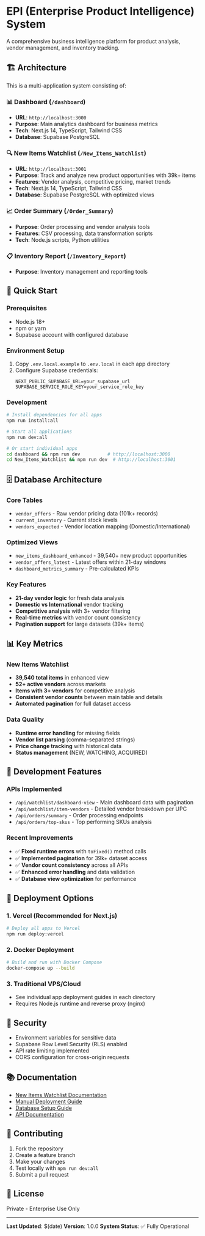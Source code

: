 # EPI (Enterprise Product Intelligence) System

A comprehensive business intelligence platform for product analysis, vendor management, and inventory tracking.

## 🏗️ Architecture

This is a multi-application system consisting of:

### 📊 **Dashboard** (`/dashboard`)
- **URL**: `http://localhost:3000`
- **Purpose**: Main analytics dashboard for business metrics
- **Tech**: Next.js 14, TypeScript, Tailwind CSS
- **Database**: Supabase PostgreSQL

### 🔍 **New Items Watchlist** (`/New_Items_Watchlist`)  
- **URL**: `http://localhost:3001`
- **Purpose**: Track and analyze new product opportunities with 39k+ items
- **Features**: Vendor analysis, competitive pricing, market trends
- **Tech**: Next.js 14, TypeScript, Tailwind CSS
- **Database**: Supabase PostgreSQL with optimized views

### 📈 **Order Summary** (`/Order_Summary`)
- **Purpose**: Order processing and vendor analysis tools
- **Features**: CSV processing, data transformation scripts
- **Tech**: Node.js scripts, Python utilities

### 📋 **Inventory Report** (`/Inventory_Report`)
- **Purpose**: Inventory management and reporting tools

## 🚀 Quick Start

### Prerequisites
- Node.js 18+ 
- npm or yarn
- Supabase account with configured database

### Environment Setup
1. Copy `.env.local.example` to `.env.local` in each app directory
2. Configure Supabase credentials:
   ```env
   NEXT_PUBLIC_SUPABASE_URL=your_supabase_url
   SUPABASE_SERVICE_ROLE_KEY=your_service_role_key
   ```

### Development
```bash
# Install dependencies for all apps
npm run install:all

# Start all applications
npm run dev:all

# Or start individual apps
cd dashboard && npm run dev          # http://localhost:3000
cd New_Items_Watchlist && npm run dev  # http://localhost:3001
```

## 🗄️ Database Architecture

### Core Tables
- `vendor_offers` - Raw vendor pricing data (101k+ records)
- `current_inventory` - Current stock levels
- `vendors_expected` - Vendor location mapping (Domestic/International)

### Optimized Views
- `new_items_dashboard_enhanced` - 39,540+ new product opportunities
- `vendor_offers_latest` - Latest offers within 21-day windows
- `dashboard_metrics_summary` - Pre-calculated KPIs

### Key Features
- **21-day vendor logic** for fresh data analysis
- **Domestic vs International** vendor tracking
- **Competitive analysis** with 3+ vendor filtering
- **Real-time metrics** with vendor count consistency
- **Pagination support** for large datasets (39k+ items)

## 📊 Key Metrics

### New Items Watchlist
- **39,540 total items** in enhanced view
- **52+ active vendors** across markets
- **Items with 3+ vendors** for competitive analysis
- **Consistent vendor counts** between main table and details
- **Automated pagination** for full dataset access

### Data Quality
- **Runtime error handling** for missing fields
- **Vendor list parsing** (comma-separated strings)
- **Price change tracking** with historical data
- **Status management** (NEW, WATCHING, ACQUIRED)

## 🔧 Development Features

### APIs Implemented
- `/api/watchlist/dashboard-view` - Main dashboard data with pagination
- `/api/watchlist/item-vendors` - Detailed vendor breakdown per UPC
- `/api/orders/summary` - Order processing endpoints
- `/api/orders/top-skus` - Top performing SKUs analysis

### Recent Improvements
- ✅ **Fixed runtime errors** with `toFixed()` method calls
- ✅ **Implemented pagination** for 39k+ dataset access  
- ✅ **Vendor count consistency** across all APIs
- ✅ **Enhanced error handling** and data validation
- ✅ **Database view optimization** for performance

## 🚀 Deployment Options

### 1. Vercel (Recommended for Next.js)
```bash
# Deploy all apps to Vercel
npm run deploy:vercel
```

### 2. Docker Deployment
```bash
# Build and run with Docker Compose
docker-compose up --build
```

### 3. Traditional VPS/Cloud
- See individual app deployment guides in each directory
- Requires Node.js runtime and reverse proxy (nginx)

## 🔐 Security

- Environment variables for sensitive data
- Supabase Row Level Security (RLS) enabled
- API rate limiting implemented
- CORS configuration for cross-origin requests

## 📚 Documentation

- [New Items Watchlist Documentation](./NEW_ITEMS_WATCHLIST_DOCUMENTATION.md)
- [Manual Deployment Guide](./dashboard/manual-deployment-guide.md)
- [Database Setup Guide](./database/README.md)
- [API Documentation](./docs/api.md)

## 🤝 Contributing

1. Fork the repository
2. Create a feature branch
3. Make your changes  
4. Test locally with `npm run dev:all`
5. Submit a pull request

## 📝 License

Private - Enterprise Use Only

---

**Last Updated**: $(date)
**Version**: 1.0.0
**System Status**: ✅ Fully Operational